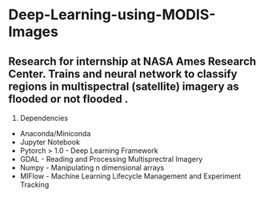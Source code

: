 # Deep-Learning-using-MODIS-Images

## Research for internship at NASA Ames Research Center. Trains and neural network to classify regions in multispectral (satellite) imagery as flooded or not flooded . 

1. Dependencies
* Anaconda/Miniconda
* Jupyter Notebook
* Pytorch > 1.0 - Deep Learning Framework
* GDAL - Reading and Processing Multisprectral Imagery
* Numpy - Manipulating n dimensional arrays
* MlFlow - Machine Learning Lifecycle Management and Experiment Tracking
